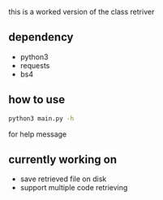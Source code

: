 this is a worked version of the class retriver

## dependency
- python3
- requests
- bs4

## how to use
```bash
python3 main.py -h
```
for help message

## currently working on 
- save retrieved file on disk
- support multiple code retrieving
